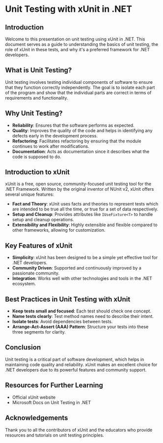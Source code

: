 # Unit Testing with xUnit in .NET

## Introduction

Welcome to this presentation on unit testing using xUnit in .NET. This document serves as a guide to understanding the basics of unit testing, the role of xUnit in these tests, and why it's a preferred framework for .NET developers.

## What is Unit Testing?

Unit testing involves testing individual components of software to ensure that they function correctly independently. The goal is to isolate each part of the program and show that the individual parts are correct in terms of requirements and functionality.

## Why Unit Testing?

- **Reliability**: Ensures that the software performs as expected.
- **Quality**: Improves the quality of the code and helps in identifying any defects early in the development process.
- **Refactoring**: Facilitates refactoring by ensuring that the module continues to work after modifications.
- **Documentation**: Acts as documentation since it describes what the code is supposed to do.

## Introduction to xUnit

xUnit is a free, open source, community-focused unit testing tool for the .NET Framework. Written by the original inventor of NUnit v2, xUnit offers several unique features:

- **Fact and Theory**: xUnit uses facts and theories to represent tests which are intended to be true all the time, or true for a set of data respectively.
- **Setup and Cleanup**: Provides attributes like `IUseFixture<T>` to handle setup and cleanup operations.
- **Extensibility and Flexibility**: Highly extensible and flexible compared to other frameworks, allowing for customization.

## Key Features of xUnit

- **Simplicity**: xUnit has been designed to be a simple yet effective tool for .NET developers.
- **Community Driven**: Supported and continuously improved by a passionate community.
- **Integration**: Works well with other technologies and tools in the .NET ecosystem.

## Best Practices in Unit Testing with xUnit

- **Keep tests small and focused**: Each test should check one concept.
- **Name tests clearly**: Test method names need to describe their intent.
- **Isolate tests**: Avoid dependencies between tests.
- **Arrange-Act-Assert (AAA) Pattern**: Structure your tests into these three segments for clarity.

## Conclusion

Unit testing is a critical part of software development, which helps in maintaining code quality and reliability. xUnit makes an excellent choice for .NET developers due to its powerful features and community support.

## Resources for Further Learning

- Official xUnit website
- Microsoft Docs on Unit Testing in .NET

## Acknowledgements

Thank you to all the contributors of xUnit and the educators who provide resources and tutorials on unit testing principles.
